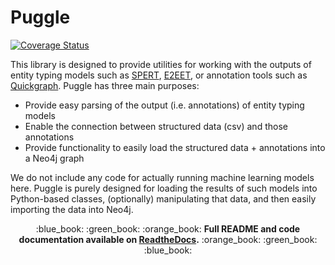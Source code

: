 # Puggle

[![Coverage Status](https://coveralls.io/repos/github/nlp-tlp/puggle/badge.svg?branch=data_utils)](https://coveralls.io/github/nlp-tlp/puggle?branch=data_utils)

This library is designed to provide utilities for working with the outputs of entity typing models such as [SPERT](https://github.com/lavis-nlp/spert/), [E2EET](https://github.com/Michael-Stewart-Webdev/e2e-entity-typing), or annotation tools such as [Quickgraph](https://quickgraph.tech/). Puggle has three main purposes:

-   Provide easy parsing of the output (i.e. annotations) of entity typing models
-   Enable the connection between structured data (csv) and those annotations
-   Provide functionality to easily load the structured data + annotations into a Neo4j graph

We do not include any code for actually running machine learning models here. Puggle is purely designed for loading the results of such models into Python-based classes, (optionally) manipulating that data, and then easily importing the data into Neo4j.

<p align="center">:blue_book: :green_book: :orange_book: <strong>Full README and code documentation available on <a href="https://puggle.readthedocs.io/en/latest/">ReadtheDocs</a>.</strong> :orange_book: :green_book: :blue_book:</p>
